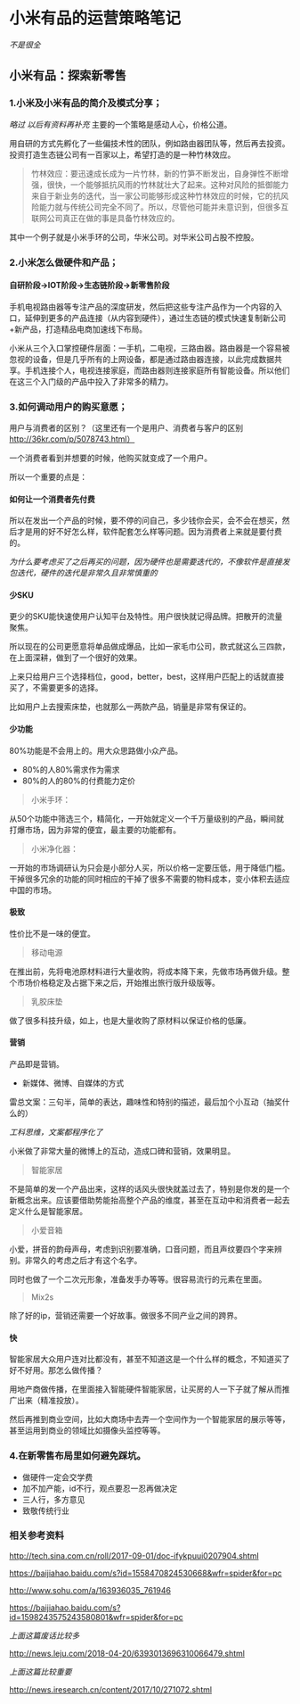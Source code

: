 # 小米有品的运营策略笔记
*不是很全*

## 小米有品：探索新零售

### 1.小米及小米有品的简介及模式分享；

*略过 以后有资料再补充*
主要的一个策略是感动人心，价格公道。

用自研的方式先孵化了一些偏技术性的团队，例如路由器团队等，然后再去投资。投资打造生态链公司有一百家以上，希望打造的是一种竹林效应。

> 竹林效应：要迅速成长成为一片竹林，新的竹笋不断发出，自身弹性不断增强，很快，一个能够抵抗风雨的竹林就壮大了起来。这种对风险的抵御能力来自于新业务的迭代，当一家公司能够形成这种竹林效应的时候，它的抗风险能力就与传统公司完全不同了。所以，尽管他可能并未意识到，但很多互联网公司真正在做的事是具备竹林效应的。

其中一个例子就是小米手环的公司，华米公司。对华米公司占股不控股。

### 2.小米怎么做硬件和产品；

#### 自研阶段->IOT阶段->生态链阶段->新零售阶段
手机电视路由器等专注产品的深度研发，然后把这些专注产品作为一个内容的入口，延伸到更多的产品连接（从内容到硬件），通过生态链的模式快速复制新公司+新产品，打造精品电商加速线下布局。


小米从三个入口掌控硬件层面：一手机，二电视，三路由器。路由器是一个容易被忽视的设备，但是几乎所有的上网设备，都是通过路由器连接，以此完成数据共享。手机连接个人，电视连接家庭，而路由器则连接家庭所有智能设备。所以他们在这三个入门级的产品中投入了非常多的精力。




### 3.如何调动用户的购买意愿；

用户与消费者的区别？（这里还有一个是用户、消费者与客户的区别 http://36kr.com/p/5078743.html）

一个消费者看到并想要的时候，他购买就变成了一个用户。

所以一个重要的点是：

#### 如何让一个消费者先付费

所以在发出一个产品的时候，要不停的问自己，多少钱你会买，会不会在想买，然后才是用的好不好怎么样，软件配套怎么样等问题。因为消费者上来就是要付费的。

*为什么要考虑买了之后再买的问题，因为硬件也是需要迭代的，不像软件是直接发包迭代，硬件的迭代是非常久且非常慎重的*

#### 少SKU

更少的SKU能快速使用户认知平台及特性。用户很快就记得品牌。把散开的流量聚焦。

所以现在的公司更愿意将单品做成爆品，比如一家毛巾公司，款式就这么三四款，在上面深耕，做到了一个很好的效果。

上来只给用户三个选择档位，good，better，best，这样用户匹配上的话就直接买了，不需要更多的选择。

比如用户上去搜索床垫，也就那么一两款产品，销量是非常有保证的。

#### 少功能

80%功能是不会用上的。用大众思路做小众产品。
- 80%的人80%需求作为需求
- 80%的人的80%的付费能力定价

> 小米手环：

从50个功能中筛选三个，精简化，一开始就定义一个千万量级别的产品，瞬间就打爆市场，因为非常的便宜，最主要的功能都有。

> 小米净化器：

一开始的市场调研认为只会是小部分人买，所以价格一定要压低，用于降低门槛。干掉很多冗余的功能的同时相应的干掉了很多不需要的物料成本，变小体积去适应中国的市场。

#### 极致

性价比不是一味的便宜。
> 移动电源

在推出前，先将电池原材料进行大量收购，将成本降下来，先做市场再做升级。整个市场价格稳定及占据下来之后，开始推出旅行版升级版等。

> 乳胶床垫

做了很多科技升级，如上，也是大量收购了原材料以保证价格的低廉。

#### 营销
产品即是营销。
- 新媒体、微博、自媒体的方式

雷总文案：三句半，简单的表达，趣味性和特别的描述，最后加个小互动（抽奖什么的）

*工科思维，文案都程序化了*

小米做了非常大量的微博上的互动，造成口碑和营销，效果明显。
> 智能家居

不是简单的发一个产品出来，这样的话风头很快就盖过去了，特别是你发的是一个新概念出来。应该要借助势能抬高整个产品的维度，甚至在互动中和消费者一起去定义什么是智能家居。

> 小爱音箱

小爱，拼音的韵母声母，考虑到识别要准确，口音问题，而且声纹要四个字来辨别。非常久的考虑之后才有这个名字。

同时也做了一个二次元形象，准备发手办等等。很容易流行的元素在里面。

> Mix2s

除了好的ip，营销还需要一个好故事。做很多不同产业之间的跨界。

#### 快

智能家居大众用户连对比都没有，甚至不知道这是一个什么样的概念，不知道买了好不好用。那怎么做传播？

用地产商做传播，在里面接入智能硬件智能家居，让买房的人一下子就了解从而推广出来（精准投放）。

然后再推到商业空间，比如大商场中去弄一个空间作为一个智能家居的展示等等，甚至运用到商业的领域比如摄像头监控等等。



### 4.在新零售布局里如何避免踩坑。
- 做硬件一定会交学费
- 加不加产能，id不行，观点要忍一忍再做决定
- 三人行，多方意见
- 致敬传统行业


### 相关参考资料
http://tech.sina.com.cn/roll/2017-09-01/doc-ifykpuui0207904.shtml

https://baijiahao.baidu.com/s?id=1558470824530668&wfr=spider&for=pc

http://www.sohu.com/a/163936035_761946

https://baijiahao.baidu.com/s?id=1598243575243580801&wfr=spider&for=pc

*上面这篇废话比较多*

http://news.leju.com/2018-04-20/6393013696310066479.shtml

*上面这篇比较重要*

http://news.iresearch.cn/content/2017/10/271072.shtml
